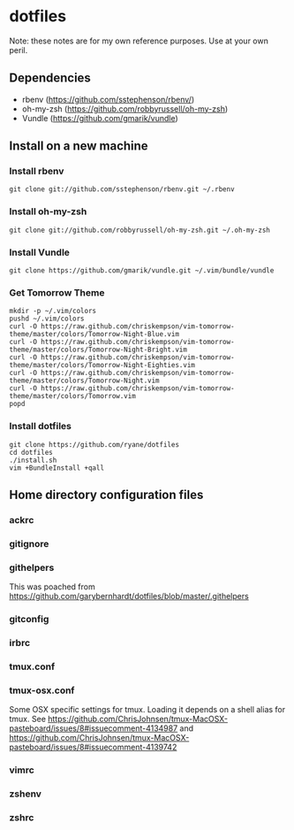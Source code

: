 # dotfiles

Note: these notes are for my own reference purposes. Use at your own peril.

## Dependencies

* rbenv (https://github.com/sstephenson/rbenv/)
* oh-my-zsh (https://github.com/robbyrussell/oh-my-zsh)
* Vundle (https://github.com/gmarik/vundle)

## Install on a new machine

### Install rbenv

    git clone git://github.com/sstephenson/rbenv.git ~/.rbenv

### Install oh-my-zsh

    git clone git://github.com/robbyrussell/oh-my-zsh.git ~/.oh-my-zsh

### Install Vundle

    git clone https://github.com/gmarik/vundle.git ~/.vim/bundle/vundle

### Get Tomorrow Theme

    mkdir -p ~/.vim/colors
    pushd ~/.vim/colors
    curl -O https://raw.github.com/chriskempson/vim-tomorrow-theme/master/colors/Tomorrow-Night-Blue.vim
    curl -O https://raw.github.com/chriskempson/vim-tomorrow-theme/master/colors/Tomorrow-Night-Bright.vim
    curl -O https://raw.github.com/chriskempson/vim-tomorrow-theme/master/colors/Tomorrow-Night-Eighties.vim
    curl -O https://raw.github.com/chriskempson/vim-tomorrow-theme/master/colors/Tomorrow-Night.vim
    curl -O https://raw.github.com/chriskempson/vim-tomorrow-theme/master/colors/Tomorrow.vim
    popd

### Install dotfiles

    git clone https://github.com/ryane/dotfiles
    cd dotfiles
    ./install.sh
    vim +BundleInstall +qall

## Home directory configuration files

### ackrc

### gitignore

### githelpers

This was poached from https://github.com/garybernhardt/dotfiles/blob/master/.githelpers

### gitconfig

### irbrc

### tmux.conf

### tmux-osx.conf

Some OSX specific settings for tmux. Loading it depends on a shell alias for tmux. See https://github.com/ChrisJohnsen/tmux-MacOSX-pasteboard/issues/8#issuecomment-4134987 and https://github.com/ChrisJohnsen/tmux-MacOSX-pasteboard/issues/8#issuecomment-4139742

### vimrc

### zshenv

### zshrc
